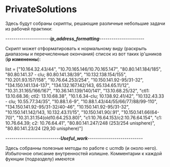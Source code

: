# PrivateSolutions
Здесь будут собраны скрипты, решающие различные небольшие задачи из рабочей практики:


----------------------_**ip_address_formatting**_----------------------

Скрипт может отформатировать к нормальному виду (раскрыть диапазоны и перечисленные окончания) список из вот таких ip'шников (**ip измененны**):

list = ["10.164.32.43/44", "10.70.165.146/10.70.165.147",
        "80.80.141.184/185", "80.80.141.37 - clu; 80.80.141.38/39",
        "10.132.138.154/155", "10.201.93.157/158",
        "10.76.64.253/254", "10.150.141.92-95/31-32",
        "134.150.141.134-137", "134.132.167.142/143, 65.134.65.11/12",
        "10.31.31.165/166/167", "10.36.141.139/140/141",
        "13.10.68.25/32", "ctl1: 13.10.68.36; ctl2: 13.10.68.38", 
        "10.1.6.34-clu; 10.138.92.41/42",
        "10.132.43.33 - clu; 10.55.77.34/35", "10.88.1.6-9",
        "10.88.1.43/44/55/66/77/88/99-110",
        "134.150.141.92-95/31-32/40-46",
        "10.150.141.92-95/31-32",
        "10.150.141.142/143, 10.132.43.11/15",
        "10.150.141.90/.91", "10.150.141.66(64-70)",
        "10.31.31.154(old10.64.253.80)",
        "c1:10.76.64.153/c2:10.76.64.154",
        "c1: 10.76.64.39; c2: 10.76.64.41",
        "80.80.141.247/248 (253/254 unisphere)",
        "80.80.141.23/24 (29,30 unisphere)"]

---------------------------_**Useful_work**_---------------------------

Здесь собранны полезные методы по работе с ucmdb (и около него). Избыточное описание внутренностей излишне. Комментарии к каждой фукнции (подразделу) имеются
